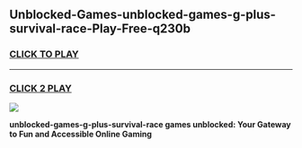 
## Unblocked-Games-unblocked-games-g-plus-survival-race-Play-Free-q230b
<h3>
<a href="https://premium76.site?title=unblocked-games-g-plus-survival-race&ref=09A">CLICK TO PLAY</a></h3>
<hr>

<h3>
<a href="https://premium76.site?title=unblocked-games-g-plus-survival-race&ref=09A">CLICK 2 PLAY</a>
  
</h3>

<a href="https://premium76.site?title=unblocked-games-g-plus-survival-race&ref=09A"><img src="https://clearcache.store/games.png"></a>


**unblocked-games-g-plus-survival-race games unblocked: Your Gateway to Fun and Accessible Online Gaming**

